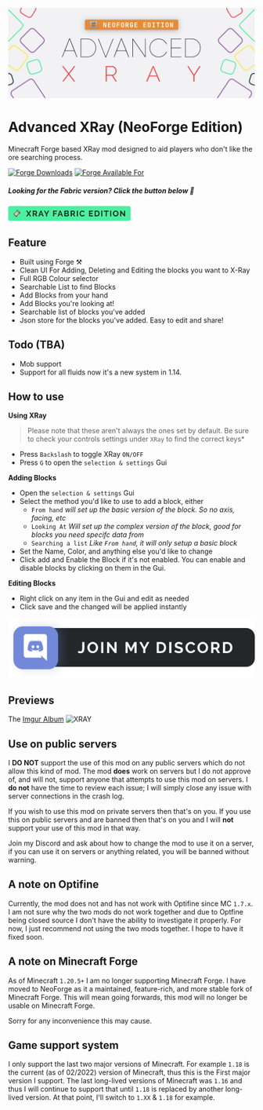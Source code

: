 ![XRay Logo](.github/assets/advanced-xray-neoforge-logo.svg)

# Advanced XRay (NeoForge Edition)
Minecraft Forge based XRay mod designed to aid players who don't like the ore searching process.

[![Forge Downloads](http://cf.way2muchnoise.eu/256256.svg)](https://www.curseforge.com/minecraft/mc-mods/advanced-xray) [![Forge Available For](http://cf.way2muchnoise.eu/versions/256256.svg)](https://www.curseforge.com/minecraft/mc-mods/advanced-xray)

##### Looking for the Fabric version? Click the button below :tada:

<a href="https://github.com/AdvancedXRay/xray-fabric"><img src=".github/assets/xray-fabric-badge.svg" alt="drawing" width="250"/>
</a>

## Feature

- Built using Forge ⚒
- Clean UI For Adding, Deleting and Editing the blocks you want to X-Ray
- Full RGB Colour selector
- Searchable List to find Blocks
- Add Blocks from your hand
- Add Blocks you're looking at! 
- Searchable list of blocks you've added
- Json store for the blocks you've added. Easy to edit and share!

## Todo (TBA)

- Mob support
- Support for all fluids now it's a new system in 1.14.

## How to use

**Using XRay**

> Please note that these aren't always the ones set by default. Be sure to check your controls settings under `XRay` to find the correct keys*

- Press `Backslash` to toggle XRay `ON/OFF`
- Press `G` to open the `selection & settings` Gui 

**Adding Blocks**

- Open the `selection & settings` Gui
- Select the method you'd like to use to add a block, either 
  - `From hand` *will set up the basic version of the block. So no axis, facing, etc*
  - `Looking At` *Will set up the complex version of the block, good for blocks you need specifc data from*
  - `Searching a list` *Like `From hand`, it will only setup a basic block*
- Set the Name, Color, and anything else you'd like to change
- Click add and Enable the Block if it's not enabled. You can enable and disable blocks by clicking on them in the Gui.

**Editing Blocks**

- Right click on any item in the Gui and edit as needed
- Click save and the changed will be applied instantly

[![Discord invite link](.github/assets/discord-join-badge.svg)](https://discord.gg/KV7yDTfEkm)

## Previews

The [Imgur Album](http://imgur.com/a/23dX5)
![XRAY](http://i.imgur.com/N3KOEaE.png)

## Use on public servers

I **DO NOT** support the use of this mod on any public servers which do not allow this kind of mod. The mod **does** work on servers but I do not approve of, and will not, support anyone that attempts to use this mod on servers. I **do not** have the time to review each issue; I will simply close any issue with server connections in the crash log. 

If you wish to use this mod on private servers then that's on you. If you use this on public servers and are banned then that's on you and I will **not** support your use of this mod in that way. 

Join my Discord and ask about how to change the mod to use it on a server, if you can use it on servers or anything related, you will be banned without warning.

## A note on Optifine
Currently, the mod does not and has not work with Optifine since MC `1.7.x`. I am not sure why the two mods do not work 
together and due to Optfine being closed source I don't have the ability to investigate it properly. For now, I just recommend not using the two mods together. I hope to have it fixed soon. 

## A note on Minecraft Forge

As of Minecraft `1.20.5+` I am no longer supporting Minecraft Forge. I have moved to NeoForge as it a maintained, feature-rich, and more stable fork of Minecraft Forge. This will mean going forwards, this mod will no longer be usable on Minecraft Forge.

Sorry for any inconvenience this may cause.

## Game support system

I only support the last two major versions of Minecraft. For example `1.18` is the current (as of 02/2022) version of Minecraft, thus this is the First major version I support. The last long-lived versions of Minecraft was `1.16` and thus I will continue to support that until `1.18` is replaced by another long-lived version. At that point, I'll switch to `1.XX` & `1.18` for example.
